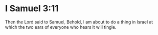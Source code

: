 # I Samuel 3:11

Then the Lord said to Samuel, Behold, I am about to do a thing in Israel at which the two ears of everyone who hears it will tingle.
